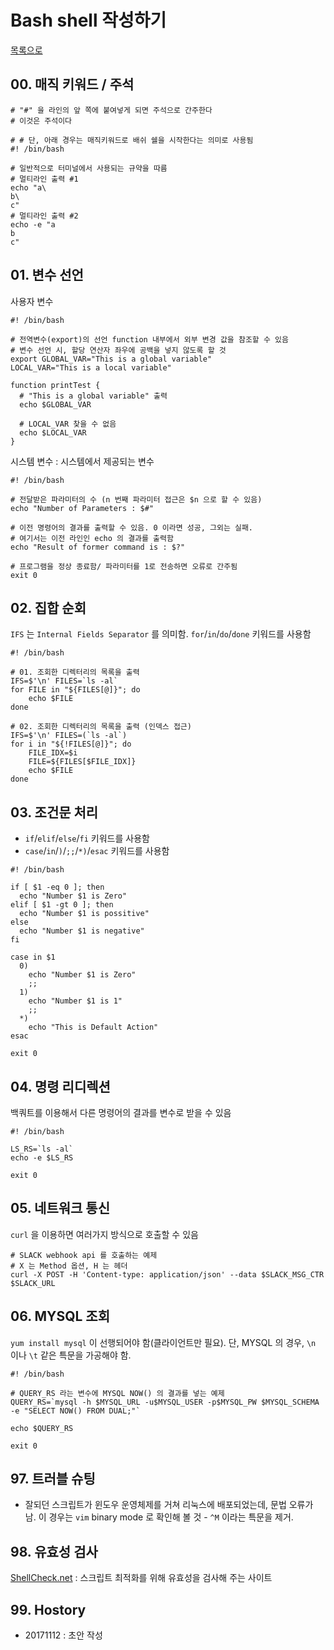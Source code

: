 # Bash shell 작성하기

[목록으로](https://github.com/juneyoung/DEV-INFOS)

## 00. 매직 키워드 / 주석

```
# "#" 을 라인의 앞 쪽에 붙여넣게 되면 주석으로 간주한다
# 이것은 주석이다

# # 단, 아래 경우는 매직키워드로 배쉬 쉘을 시작한다는 의미로 사용됨
#! /bin/bash

# 일반적으로 터미널에서 사용되는 규약을 따름
# 멀티라인 출력 #1
echo "a\
b\
c"
# 멀티라인 출력 #2
echo -e "a
b
c"
```

## 01. 변수 선언
사용자 변수
```
#! /bin/bash

# 전역변수(export)의 선언 function 내부에서 외부 변경 값을 참조할 수 있음
# 변수 선언 시, 할당 연산자 좌우에 공백을 넣지 않도록 할 것
export GLOBAL_VAR="This is a global variable"
LOCAL_VAR="This is a local variable"

function printTest {
  # "This is a global variable" 출력
  echo $GLOBAL_VAR
  
  # LOCAL_VAR 찾을 수 없음
  echo $LOCAL_VAR
}
```
시스템 변수 : 시스템에서 제공되는 변수
```
#! /bin/bash

# 전달받은 파라미터의 수 (n 번째 파라미터 접근은 $n 으로 할 수 있음)
echo "Number of Parameters : $#"

# 이전 명령어의 결과를 출력할 수 있음. 0 이라면 성공, 그외는 실패.
# 여기서는 이전 라인인 echo 의 결과를 출력함
echo "Result of former command is : $?"

# 프로그램을 정상 종료함/ 파라미터를 1로 전송하면 오류로 간주됨 
exit 0
```


## 02. 집합 순회

`IFS` 는 `Internal Fields Separator` 를 의미함. 
`for`/`in`/`do`/`done` 키워드를 사용함 
```
#! /bin/bash

# 01. 조회한 디렉터리의 목록을 출력
IFS=$'\n' FILES=`ls -al`
for FILE in "${FILES[@]}"; do
    echo $FILE
done

# 02. 조회한 디렉터리의 목록을 출력 (인덱스 접근)
IFS=$'\n' FILES=(`ls -al`)
for i in "${!FILES[@]}"; do
    FILE_IDX=$i
    FILE=${FILES[$FILE_IDX]}
    echo $FILE
done
```

## 03. 조건문 처리

- `if`/`elif`/`else`/`fi` 키워드를 사용함  
- `case`/`in`/`)`/`;;`/`*)`/`esac` 키워드를 사용함
```
#! /bin/bash

if [ $1 -eq 0 ]; then
  echo "Number $1 is Zero"
elif [ $1 -gt 0 ]; then
  echo "Number $1 is possitive"
else
  echo "Number $1 is negative"
fi  
  
case in $1
  0)
    echo "Number $1 is Zero"
    ;;
  1)
    echo "Number $1 is 1"
    ;;
  *)
    echo "This is Default Action"
esac
    
exit 0    
```

## 04. 명령 리디렉션

백쿼트를 이용해서 다른 명령어의 결과를 변수로 받을 수 있음 
```
#! /bin/bash

LS_RS=`ls -al`
echo -e $LS_RS

exit 0
```

## 05. 네트워크 통신
`curl` 을 이용하면 여러가지 방식으로 호출할 수 있음
```
# SLACK webhook api 를 호출하는 예제 
# X 는 Method 옵션, H 는 헤더
curl -X POST -H 'Content-type: application/json' --data $SLACK_MSG_CTR $SLACK_URL
```

## 06. MYSQL 조회
`yum install mysql` 이 선행되어야 함(클라이언트만 필요). 단, MYSQL 의 경우, `\n` 이나 `\t` 같은 특문을 가공해야 함.
```
#! /bin/bash 

# QUERY_RS 라는 변수에 MYSQL NOW() 의 결과를 넣는 예제
QUERY_RS=`mysql -h $MYSQL_URL -u$MYSQL_USER -p$MYSQL_PW $MYSQL_SCHEMA -e "SELECT NOW() FROM DUAL;"`

echo $QUERY_RS

exit 0
```


## 97. 트러블 슈팅

- 잘되던 스크립트가 윈도우 운영체제를 거쳐 리눅스에 배포되었는데, 문법 오류가 남.
  이 경우는 `vim` binary mode 로 확인해 볼 것 - `^M` 이라는 특문을 제거. 
  
## 98. 유효성 검사
[ShellCheck.net](https://www.shellcheck.net/) : 스크립트 최적화를 위해 유효성을 검사해 주는 사이트 

## 99. Hostory
- 20171112 : 초안 작성 

